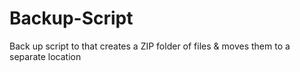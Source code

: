 # Backup-Script
Back up script to that creates a  ZIP folder of files &amp;  moves them to a separate location
